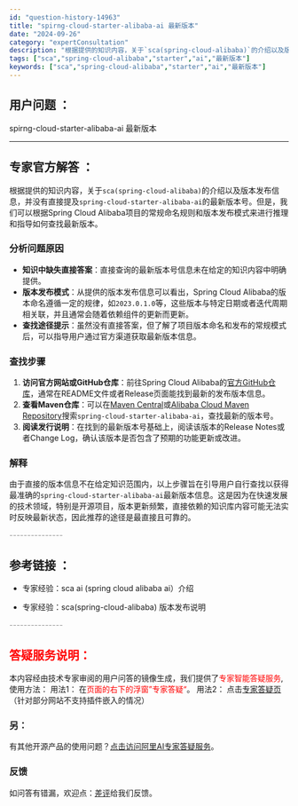 ```yaml
---
id: "question-history-14963"
title: "spirng-cloud-starter-alibaba-ai 最新版本"
date: "2024-09-26"
category: "expertConsultation"
description: "根据提供的知识内容，关于`sca(spring-cloud-alibaba)`的介绍以及版本发布信息，并没有直接提及`spring-cloud-starter-alibaba-ai`的最新版本号。但是，我们可以根据Spring Cloud Alibaba项目的常规命名规则和版本发布模式来进行推理和指"
tags: ["sca","spring-cloud-alibaba","starter","ai","最新版本"]
keywords: ["sca","spring-cloud-alibaba","starter","ai","最新版本"]
---
```


## 用户问题 ： 
 spirng-cloud-starter-alibaba-ai 最新版本  

---------------
## 专家官方解答 ：

根据提供的知识内容，关于`sca(spring-cloud-alibaba)`的介绍以及版本发布信息，并没有直接提及`spring-cloud-starter-alibaba-ai`的最新版本号。但是，我们可以根据Spring Cloud Alibaba项目的常规命名规则和版本发布模式来进行推理和指导如何查找最新版本。

### 分析问题原因
- **知识中缺失直接答案**：直接查询的最新版本号信息未在给定的知识内容中明确提供。
- **版本发布模式**：从提供的版本发布信息可以看出，Spring Cloud Alibaba的版本命名遵循一定的规律，如`2023.0.1.0`等，这些版本与特定日期或者迭代周期相关联，并且通常会随着依赖组件的更新而更新。
- **查找途径提示**：虽然没有直接答案，但了解了项目版本命名和发布的常规模式后，可以指导用户通过官方渠道获取最新版本信息。

### 查找步骤
1. **访问官方网站或GitHub仓库**：前往Spring Cloud Alibaba的[官方GitHub仓库](https://github.com/alibaba/spring-cloud-alibaba)，通常在README文件或者Release页面能找到最新的发布版本信息。
2. **查看Maven仓库**：可以在[Maven Central](https://search.maven.org/)或[Alibaba Cloud Maven Repository](https://mvnrepository.com/artifact/com.alibaba.cloud)搜索`spring-cloud-starter-alibaba-ai`，查找最新的版本号。
3. **阅读发行说明**：在找到的最新版本号基础上，阅读该版本的Release Notes或者Change Log，确认该版本是否包含了预期的功能更新或改进。

### 解释
由于直接的版本信息不在给定知识范围内，以上步骤旨在引导用户自行查找以获得最准确的`spring-cloud-starter-alibaba-ai`最新版本信息。这是因为在快速发展的技术领域，特别是开源项目，版本更新频繁，直接依赖的知识库内容可能无法实时反映最新状态，因此推荐的途径是最直接且可靠的。


<font color="#949494">---------------</font> 


## 参考链接 ：

* 专家经验：sca ai (spring cloud alibaba ai）介绍 
 
 * 专家经验：sca(spring-cloud-alibaba) 版本发布说明 


 <font color="#949494">---------------</font> 
 


## <font color="#FF0000">答疑服务说明：</font> 

本内容经由技术专家审阅的用户问答的镜像生成，我们提供了<font color="#FF0000">专家智能答疑服务</font>,使用方法：
用法1： 在<font color="#FF0000">页面的右下的浮窗”专家答疑“</font>。
用法2： 点击[专家答疑页](https://answer.opensource.alibaba.com/docs/intro)（针对部分网站不支持插件嵌入的情况）
### 另：


有其他开源产品的使用问题？[点击访问阿里AI专家答疑服务](https://answer.opensource.alibaba.com/docs/intro)。
### 反馈
如问答有错漏，欢迎点：[差评](https://ai.nacos.io/user/feedbackByEnhancerGradePOJOID?enhancerGradePOJOId=17089)给我们反馈。
